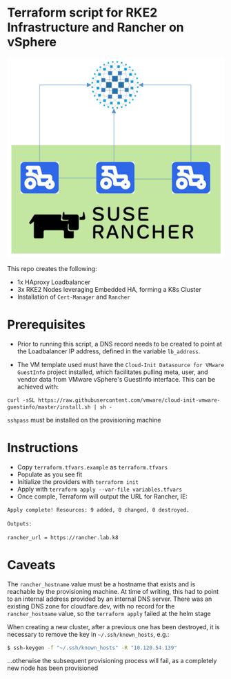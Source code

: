 # Terraform script for RKE2 Infrastructure and Rancher on vSphere

![Architecture Diagram](./Images/Architecture.png)

This repo creates the following:

* 1x HAproxy Loadbalancer
* 3x RKE2 Nodes leveraging Embedded HA, forming a K8s Cluster
* Installation of `Cert-Manager` and `Rancher` 

# Prerequisites

* Prior to running this script, a DNS record needs to be created to point at the Loadbalancer IP address, defined in the variable `lb_address`.

* The VM template used must have the `Cloud-Init Datasource for VMware GuestInfo` project installed, which facilitates pulling meta, user, and vendor data from VMware vSphere's GuestInfo interface. This can be achieved with:

```
curl -sSL https://raw.githubusercontent.com/vmware/cloud-init-vmware-guestinfo/master/install.sh | sh -
```

`sshpass` must be installed on the provisioning machine

# Instructions

* Copy `terraform.tfvars.example` as `terraform.tfvars`
* Populate as you see fit
* Initialize the providers with  `terraform init`
* Apply with `terraform apply --var-file variables.tfvars`
* Once comple, Terraform will output the URL for Rancher, IE:

```
Apply complete! Resources: 9 added, 0 changed, 0 destroyed.

Outputs:

rancher_url = https://rancher.lab.k8
```

# Caveats

The `rancher_hostname` value must be a hostname that exists and is reachable by the provisioning machine. At time of writing, this had to point to an internal address provided by an internal DNS server. There was an existing DNS zone for cloudfare.dev, with no record for the `rancher_hostname` value, so the `terraform apply` failed at the helm stage

When creating a new cluster, after a previous one has been destroyed, it is necessary to remove the key in `~/.ssh/known_hosts`, e.g.:

```bash
$ ssh-keygen -f "~/.ssh/known_hosts" -R "10.120.54.139"
```
...otherwise the subsequent  provisioning process will fail, as a completely new node has been provisioned